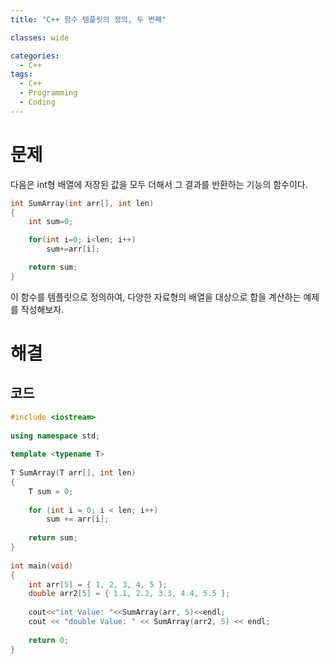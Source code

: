 ```yaml
---
title: "C++ 함수 템플릿의 정의, 두 번째"

classes: wide

categories:
  - C++
tags:
  - C++
  - Programming
  - Coding
---
```


# 문제

다음은 int형 배열에 저장된 값을 모두 더해서 그 결과를 반환하는 기능의 함수이다.

```cpp
int SumArray(int arr[], int len)
{
    int sum=0;

    for(int i=0; i<len; i++)
        sum+=arr[i];

    return sum;
}
```

이 함수를 템플릿으로 정의하여, 다양한 자료형의 배열을 대상으로 합을 계산하는 예제를 작성해보자.

# 해결

## 코드

```cpp
#include <iostream>
 
using namespace std;
 
template <typename T>
 
T SumArray(T arr[], int len)
{
    T sum = 0;
 
    for (int i = 0; i < len; i++)
        sum += arr[i];
 
    return sum;
}
 
int main(void)
{
    int arr[5] = { 1, 2, 3, 4, 5 };
    double arr2[5] = { 1.1, 2.2, 3.3, 4.4, 5.5 };
 
    cout<<"int Value: "<<SumArray(arr, 5)<<endl;
    cout << "double Value: " << SumArray(arr2, 5) << endl;
 
    return 0;
}
```